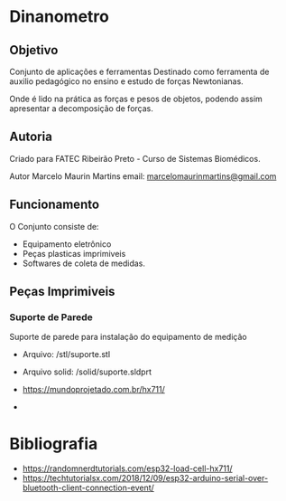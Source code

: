 # Dinanometro

## Objetivo
Conjunto de aplicações e ferramentas
Destinado como ferramenta de auxilio pedagógico no ensino e estudo de forças Newtonianas.

Onde é lido na prática as forças e pesos de objetos, podendo assim apresentar a decomposição de forças.

## Autoria
Criado para FATEC Ribeirão Preto - Curso de Sistemas Biomédicos.

Autor Marcelo Maurin Martins
email: marcelomaurinmartins@gmail.com

## Funcionamento
O Conjunto consiste de:
- Equipamento eletrônico
- Peças plasticas imprimiveis
- Softwares de coleta de medidas.



## Peças Imprimiveis

### Suporte de Parede
Suporte de parede para instalação do equipamento de medição
- Arquivo: /stl/suporte.stl
- Arquivo solid: /solid/suporte.sldprt
- https://mundoprojetado.com.br/hx711/

- 


# Bibliografia
- https://randomnerdtutorials.com/esp32-load-cell-hx711/
- https://techtutorialsx.com/2018/12/09/esp32-arduino-serial-over-bluetooth-client-connection-event/


